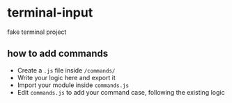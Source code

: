 # terminal-input
fake terminal project

## how to add commands

* Create a `.js` file inside `/commands/`
* Write your logic here and export it
* Import your module inside `commands.js`
* Edit `commands.js` to add your command case, following the existing logic
